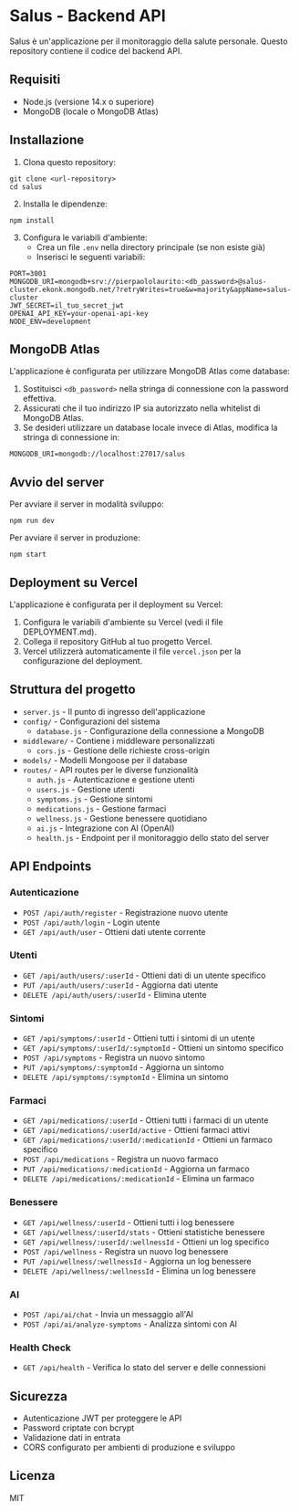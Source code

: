 # Salus - Backend API

Salus è un'applicazione per il monitoraggio della salute personale. Questo repository contiene il codice del backend API.

## Requisiti

- Node.js (versione 14.x o superiore)
- MongoDB (locale o MongoDB Atlas)

## Installazione

1. Clona questo repository:
```
git clone <url-repository>
cd salus
```

2. Installa le dipendenze:
```
npm install
```

3. Configura le variabili d'ambiente:
   - Crea un file `.env` nella directory principale (se non esiste già)
   - Inserisci le seguenti variabili:
```
PORT=3001
MONGODB_URI=mongodb+srv://pierpaololaurito:<db_password>@salus-cluster.ekonk.mongodb.net/?retryWrites=true&w=majority&appName=salus-cluster
JWT_SECRET=il_tuo_secret_jwt
OPENAI_API_KEY=your-openai-api-key
NODE_ENV=development
```

## MongoDB Atlas

L'applicazione è configurata per utilizzare MongoDB Atlas come database:

1. Sostituisci `<db_password>` nella stringa di connessione con la password effettiva.
2. Assicurati che il tuo indirizzo IP sia autorizzato nella whitelist di MongoDB Atlas.
3. Se desideri utilizzare un database locale invece di Atlas, modifica la stringa di connessione in:
```
MONGODB_URI=mongodb://localhost:27017/salus
```

## Avvio del server

Per avviare il server in modalità sviluppo:
```
npm run dev
```

Per avviare il server in produzione:
```
npm start
```

## Deployment su Vercel

L'applicazione è configurata per il deployment su Vercel:

1. Configura le variabili d'ambiente su Vercel (vedi il file DEPLOYMENT.md).
2. Collega il repository GitHub al tuo progetto Vercel.
3. Vercel utilizzerà automaticamente il file `vercel.json` per la configurazione del deployment.

## Struttura del progetto

- `server.js` - Il punto di ingresso dell'applicazione
- `config/` - Configurazioni del sistema
  - `database.js` - Configurazione della connessione a MongoDB
- `middleware/` - Contiene i middleware personalizzati
  - `cors.js` - Gestione delle richieste cross-origin
- `models/` - Modelli Mongoose per il database
- `routes/` - API routes per le diverse funzionalità
  - `auth.js` - Autenticazione e gestione utenti
  - `users.js` - Gestione utenti
  - `symptoms.js` - Gestione sintomi
  - `medications.js` - Gestione farmaci
  - `wellness.js` - Gestione benessere quotidiano
  - `ai.js` - Integrazione con AI (OpenAI)
  - `health.js` - Endpoint per il monitoraggio dello stato del server

## API Endpoints

### Autenticazione

- `POST /api/auth/register` - Registrazione nuovo utente
- `POST /api/auth/login` - Login utente
- `GET /api/auth/user` - Ottieni dati utente corrente

### Utenti

- `GET /api/auth/users/:userId` - Ottieni dati di un utente specifico
- `PUT /api/auth/users/:userId` - Aggiorna dati utente
- `DELETE /api/auth/users/:userId` - Elimina utente

### Sintomi

- `GET /api/symptoms/:userId` - Ottieni tutti i sintomi di un utente
- `GET /api/symptoms/:userId/:symptomId` - Ottieni un sintomo specifico
- `POST /api/symptoms` - Registra un nuovo sintomo
- `PUT /api/symptoms/:symptomId` - Aggiorna un sintomo
- `DELETE /api/symptoms/:symptomId` - Elimina un sintomo

### Farmaci

- `GET /api/medications/:userId` - Ottieni tutti i farmaci di un utente
- `GET /api/medications/:userId/active` - Ottieni farmaci attivi
- `GET /api/medications/:userId/:medicationId` - Ottieni un farmaco specifico
- `POST /api/medications` - Registra un nuovo farmaco
- `PUT /api/medications/:medicationId` - Aggiorna un farmaco
- `DELETE /api/medications/:medicationId` - Elimina un farmaco

### Benessere

- `GET /api/wellness/:userId` - Ottieni tutti i log benessere
- `GET /api/wellness/:userId/stats` - Ottieni statistiche benessere
- `GET /api/wellness/:userId/:wellnessId` - Ottieni un log specifico
- `POST /api/wellness` - Registra un nuovo log benessere
- `PUT /api/wellness/:wellnessId` - Aggiorna un log benessere
- `DELETE /api/wellness/:wellnessId` - Elimina un log benessere

### AI

- `POST /api/ai/chat` - Invia un messaggio all'AI
- `POST /api/ai/analyze-symptoms` - Analizza sintomi con AI

### Health Check

- `GET /api/health` - Verifica lo stato del server e delle connessioni

## Sicurezza

- Autenticazione JWT per proteggere le API
- Password criptate con bcrypt
- Validazione dati in entrata
- CORS configurato per ambienti di produzione e sviluppo

## Licenza

MIT 